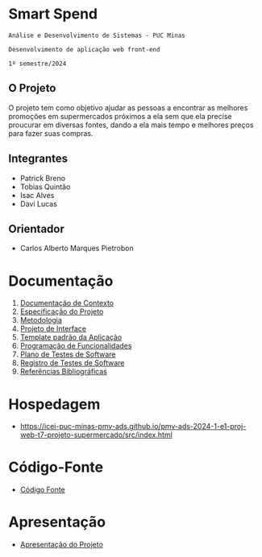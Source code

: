 # Smart Spend

`Análise e Desenvolvimento de Sistemas - PUC Minas`

`Desenvolvimento de aplicação web front-end`

`1º semestre/2024`

## O Projeto

<p>O projeto tem como objetivo ajudar as pessoas a encontrar as melhores promoções em supermercados próximos a ela sem que ela precise proucurar em diversas fontes, dando a ela mais tempo e melhores preços para fazer suas compras.<p>

## Integrantes

* Patrick Breno
* Tobias Quintão
* Isac Alves
* Davi Lucas

## Orientador

* Carlos Alberto Marques Pietrobon

# Documentação

<ol>
<li><a href="documentos/01-Documentação de Contexto.md"> Documentação de Contexto</a></li>
<li><a href="documentos/02-Especificação do Projeto.md"> Especificação do Projeto</a></li>
<li><a href="documentos/03-Metodologia.md"> Metodologia</a></li>
<li><a href="documentos/04-Projeto de Interface.md"> Projeto de Interface</a></li>
<li><a href="documentos/05-Template padrão da Aplicação.md"> Template padrão da Aplicação</a></li>
<li><a href="documentos/06-Programação de Funcionalidades.md"> Programação de Funcionalidades</a></li>
<li><a href="documentos/07-Plano de Testes de Software.md"> Plano de Testes de Software</a></li>
<li><a href="documentos/08-Registro de Testes de Software.md"> Registro de Testes de Software</a></li>
<li><a href="documentos/09-Referências.md"> Referências Bibliográficas</a></li>
</ol>

# Hospedagem

* https://icei-puc-minas-pmv-ads.github.io/pmv-ads-2024-1-e1-proj-web-t7-projeto-supermercado/src/index.html


# Código-Fonte

* <a href="src/README.md">Código Fonte</a>

# Apresentação

* <a href="apresentacao/README.md">Apresentação do Projeto</a>
